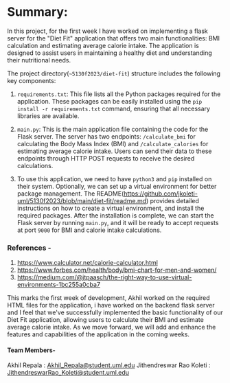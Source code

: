 # Summary:

In this project, for the first week I have worked on implementing a flask server for the "Diet Fit" application that offers two main functionalities: BMI calculation and estimating average calorie intake. The application is designed to assist users in maintaining a healthy diet and understanding their nutritional needs.

The project directory(`~5130f2023/diet-fit`) structure includes the following key components:

1. `requirements.txt`: This file lists all the Python packages required for the application. These packages can be easily installed using the `pip install -r requirements.txt` command, ensuring that all necessary libraries are available.

2. `main.py`: This is the main application file containing the code for the Flask server. The server has two endpoints: `/calculate_bmi` for calculating the Body Mass Index (BMI) and `/calculate_calories` for estimating average calorie intake. Users can send their data to these endpoints through HTTP POST requests to receive the desired calculations.

3. To use this application, we need to have `python3` and `pip` installed on their system. Optionally, we can set up a virtual environment for better package management. The README(https://github.com/jkoleti-uml/5130f2023/blob/main/diet-fit/readme.md) provides detailed instructions on how to create a virtual environment, and install the required packages. After the installation is complete, we can start the Flask server by running `main.py`, and it will be ready to accept requests at port `9000` for BMI and calorie intake calculations.

### References -
1. https://www.calculator.net/calorie-calculator.html
2. https://www.forbes.com/health/body/bmi-chart-for-men-and-women/
3. https://medium.com/@jtpaasch/the-right-way-to-use-virtual-environments-1bc255a0cba7

This marks the first week of development, Akhil worked on the required HTML files for the application, i have worked on the backend flask server and I feel that we've successfully implemented the basic functionality of our Diet Fit application, allowing users to calculate their BMI and estimate average calorie intake. As we move forward, we will add and enhance the features and capabilities of the application in the coming weeks.

#### Team Members-
Akhil Repala             : Akhil_Repala@student.uml.edu
Jithendreswar Rao Koleti : JithendreswarRao_Koleti@student.uml.edu